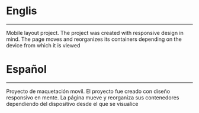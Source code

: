 # Englis
---------------------------------------------------------------------------------------------
Mobile layout project.
The project was created with responsive design in mind. 
The page moves and reorganizes its containers depending on the device from which it is viewed

# Español
---------------------------------------------------------------------------------------------
Proyecto de maquetación movil.
El proyecto fue creado con diseño responsivo en mente. 
La página mueve y reorganiza sus contenedores dependiendo del dispositivo desde el que se visualice

